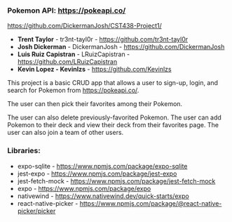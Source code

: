 ### Pokemon API: https://pokeapi.co/

https://github.com/DickermanJosh/CST438-Project1/

- <b>Trent Taylor</b> - tr3nt-tayl0r - https://github.com/tr3nt-tayl0r
- <b>Josh Dickerman</b> - DickermanJosh - https://github.com/DickermanJosh
- <b>Luis Ruiz Capistran</b> - LRuizCapistran - https://github.com/LRuizCapistran
- <b>Kevin Lopez - Kevinlzs</b> - https://github.com/Kevinlzs

This project is a basic CRUD app that allows a user to sign-up, login, and search for Pokemon from https://pokeapi.co/. 

The user can then pick their favorites among their Pokemon. 

The user can also delete previously-favorited Pokemon. The user can add Pokemon to their deck and view their deck from their favorites page. The user can also join a team of other users. 

### Libraries:
- expo-sqlite - https://www.npmjs.com/package/expo-sqlite
- jest-expo - https://www.npmjs.com/package/jest-expo
- jest-fetch-mock - https://www.npmjs.com/package/jest-fetch-mock
- expo - https://www.npmjs.com/package/expo
- nativewind - https://www.nativewind.dev/quick-starts/expo 
- react-native-picker - https://www.npmjs.com/package/@react-native-picker/picker
